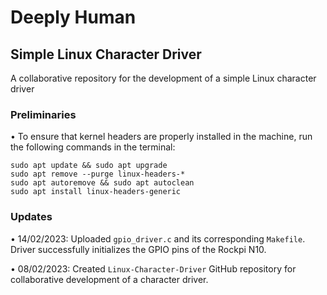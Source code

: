 # Deeply Human

## Simple Linux Character Driver
A collaborative repository for the development of a simple Linux character driver

### Preliminaries

• To ensure that kernel headers are properly installed in the machine, run the following commands in the terminal:

```
sudo apt update && sudo apt upgrade
sudo apt remove --purge linux-headers-*
sudo apt autoremove && sudo apt autoclean
sudo apt install linux-headers-generic
```

### Updates

• 14/02/2023: Uploaded `gpio_driver.c` and its corresponding `Makefile`. Driver successfully initializes the GPIO pins of the Rockpi N10.

• 08/02/2023: Created `Linux-Character-Driver` GitHub repository for collaborative development of a character driver.
